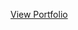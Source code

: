 [View Portfolio](https://htmlpreview.github.io/?https://github.com/villa-mark/animated-portfolio/blob/main/final%20portfolio/index.html)
